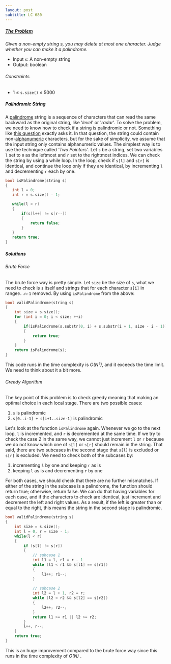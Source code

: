 ```yaml
---
layout: post
subtitle: LC 680
---
```


##### [The Problem][Valid PalindromeII]
*Given a non-empty string s, you may delete at most one character. Judge whether you can make it a palindrome.*

- Input `s`: A non-empty string
- Output: boolean

###### Constraints
- 1 &le; `s.size()` &le; 5000

##### Palindromic String
A [palindrome] string is a sequence of characters that can read the same backward as the original string, like '*level*' or '*radar*'. To solve the problem, we need to know how to check if a string is palindromic or not. Something like [this question][Valid Palindrome] exactly asks it. In that question, the string could contain non-[alphanumeric] characters, but for the sake of simplicity, we assume that the input string only contains alphanumeric values. The simplest way is to use the technique called *'Two Pointers'*. Let `s` be a string, set  two variables `l` set to `0` as the leftmost and `r` set to the rightmost indices. We can check the string by using a while loop. In the loop, check if `s[l]` and `s[r]` is identical, and continue the loop only if they are identical, by incrementing `l` and decrementing `r` each by one.
 ```cpp
bool isPalindrome(string s) 
{
    int l = 0;
    int r = s.size() - 1;

    while(l < r)
    {
        if(s[l++] != s[r--])
        {
            return false;
        }
    }
    return true;
}
 ```

##### Solutions
###### Brute Force
The brute force way is pretty simple. Let `size` be the size of `s`, what we need to check is `s` itself and strings that for each character `s[i]` in range`0..n-1` removed. By using `isPalindrome` from the above:
```cpp
bool validPalindrome(string s)
{
    int size = s.size();
    for (int i = 0; i < size; ++i)
    {
        if(isPalindrome(s.substr(0, i) + s.substr(i + 1, size - i - 1)))
        {
            return true;
        }
    }
    return isPalindrome(s);
}
```
This code runs in the time complexity is *O(N&sup2;)*, and
it exceeds the time limit. We need to think about it a bit more. 

###### Greedy Algorithm
The key point of this problem is to check greedy meaning that making an optimal choice in each local stage. There are two possible cases:
1. `s` is palindromic
2. `s[0..i-1] + s[i+1..size-1]` is palindromic  

Let's look at the function `isPalindrome` again. Whenever we go to the next loop, `l`  is incremented, and `r` is decremented at the same time. If we try to check the case 2 in the same way, we cannot just increment `l` or `r` because we do not know which one of `s[l]` or `s[r]` should remain in the string. That said, there are two subcases in the second stage that `s[l]` is excluded or `s[r]` is excluded. We need to check both of the subcases by: 
1. incrementing `l` by one and keeping `r` as is
2. keeping `l` as is and decrementing `r` by one  

For both cases, we should check that there are no further mismatches. If either of the string in the subcase is a palindrome, the function should return true; otherwise, return false. We can do that having variables for each case, and if the characters to check are identical, just increment and decrement the left and right values. As a result, if the left is greater than or equal to the right, this means the string in the second stage is palindromic.


```cpp
bool validPalindrome(string s)
{
    int size = s.size();
    int l = 0, r = size - 1;
    while(l < r)
    {
        if (s[l] != s[r]) 
        {
            // subcase 1
            int l1 = l, r1 = r - 1
            while (l1 < r1 && s[l1] == s[r1]) 
            {
                l1++; r1--;
            }
            
            // subcase 2
            int l2 = l + 1, r2 = r;
            while (l2 < r2 && s[l2] == s[r2]) 
            {
                l2++; r2--;
            }
            return l1 >= r1 || l2 >= r2;
        }
        l++, r--;
    }
    return true;
}
```
This is an huge improvement compared to the brute force way since this runs in the time complexity of *O(N)* .

[Palindrome]: https://en.wikipedia.org/wiki/Palindrome
[Alphanumeric]: https://en.wikipedia.org/wiki/Alphanumeric
[Valid Palindrome]: https://leetcode.com/problems/valid-palindrome
[Valid PalindromeII]: https://leetcode.com/problems/valid-palindrome-ii/